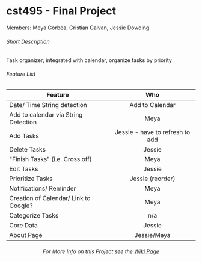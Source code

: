 # cst495 - Final Project

Members: Meya Gorbea, Cristian Galvan, Jessie Dowding

###### Short Description
Task organizer; integrated with calendar, organize tasks by priority

###### Feature List

| Feature        | Who         | 
| ------------- |:-------------:|
|  Date/ Time String detection    |   Add to Calendar   |
|  Add to calendar via String Detection    |   Meya    |
|  Add Tasks    |  Jessie  - have to refresh to add  |
|  Delete Tasks    |  Jessie     |
|  "Finish Tasks" (i.e. Cross off)    |  Meya  |
|  Edit Tasks    |   Jessie    |
|  Prioritize Tasks    |   Jessie (reorder)    |
|  Notifications/ Reminder    |    Meya   |
|  Creation of Calendar/ Link to Google?    |    Meya   |
|  Categorize Tasks    |    n/a   |
|  Core Data   |  Jessie |
|  About Page  |  Jessie/Meya |



<h6 align="center"> For More Info on this Project see the <a href="https://github.com/JessDF/cst495_FinalProject/wiki">Wiki Page</a> </h6>




